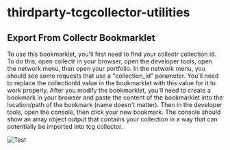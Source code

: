 # thirdparty-tcgcollector-utilities

## Export From Collectr Bookmarklet

To use this bookmarklet, you'll first need to find your collectr collection id. To do this, open collectr in your browser, open the developer tools, open the network menu, then open your portfolio. In the network menu, you should see some requests that use a "collection_id" parameter. You'll need to replace the collectionId value in the bookmarklet with this value for it to work properly. After you modify the bookmarklet, you'll need to create a bookmark in your browser and paste the content of the bookmarklet into the location/path of the bookmark (name doesn't matter). Then in the developer tools, open the console, then click your new bookmark. The console should show an array object output that contains your collection in a way that can potentially be imported into tcg collector.

![Test](./out.gif)
